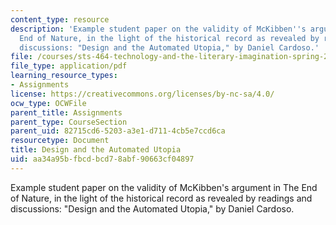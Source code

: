 ```yaml
---
content_type: resource
description: 'Example student paper on the validity of McKibben''s argument in The
  End of Nature, in the light of the historical record as revealed by readings and
  discussions: "Design and the Automated Utopia," by Daniel Cardoso.'
file: /courses/sts-464-technology-and-the-literary-imagination-spring-2008/aa34a95bfbcdbcd78abf90663cf04897_dcardoso_final.pdf
file_type: application/pdf
learning_resource_types:
- Assignments
license: https://creativecommons.org/licenses/by-nc-sa/4.0/
ocw_type: OCWFile
parent_title: Assignments
parent_type: CourseSection
parent_uid: 82715cd6-5203-a3e1-d711-4cb5e7ccd6ca
resourcetype: Document
title: Design and the Automated Utopia
uid: aa34a95b-fbcd-bcd7-8abf-90663cf04897
---
```

Example student paper on the validity of McKibben's argument in The End of Nature, in the light of the historical record as revealed by readings and discussions: "Design and the Automated Utopia," by Daniel Cardoso.